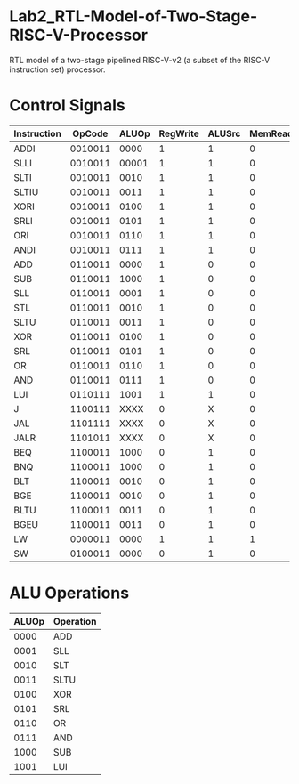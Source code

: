 # Lab2_RTL-Model-of-Two-Stage-RISC-V-Processor
RTL model of a two-stage pipelined RISC-V-v2 (a subset of the RISC-V instruction set) processor.

# Control Signals
| **Instruction** | **OpCode** | **ALUOp** | **RegWrite** | **ALUSrc** | **MemRead** | **MemWrite** | **MemToReg** | **Branch** | **Jump** |
| ----------- | ------- | ----- | -------- | ------ | ------- | -------- | -------- | ------ | ---- |
| ADDI        | 0010011 | 0000  | 1        | 1      | 0       | 0        | 00       | 0000   | 00   |
| SLLI        | 0010011 | 00001 | 1        | 1      | 0       | 0        | 00       | 0000   | 00   |
| SLTI        | 0010011 | 0010  | 1        | 1      | 0       | 0        | 00       | 0000   | 00   |
| SLTIU       | 0010011 | 0011  | 1        | 1      | 0       | 0        | 00       | 0000   | 00   |
| XORI        | 0010011 | 0100  | 1        | 1      | 0       | 0        | 00       | 0000   | 00   |
| SRLI        | 0010011 | 0101  | 1        | 1      | 0       | 0        | 00       | 0000   | 00   |
| ORI         | 0010011 | 0110  | 1        | 1      | 0       | 0        | 00       | 0000   | 00   |
| ANDI        | 0010011 | 0111  | 1        | 1      | 0       | 0        | 00       | 0000   | 00   |
| ADD         | 0110011 | 0000  | 1        | 0      | 0       | 0        | 00       | 0000   | 00   |
| SUB         | 0110011 | 1000  | 1        | 0      | 0       | 0        | 00       | 0000   | 00   |
| SLL         | 0110011 | 0001  | 1        | 0      | 0       | 0        | 00       | 0000   | 00   |
| STL         | 0110011 | 0010  | 1        | 0      | 0       | 0        | 00       | 0000   | 00   |
| SLTU        | 0110011 | 0011  | 1        | 0      | 0       | 0        | 00       | 0000   | 00   |
| XOR         | 0110011 | 0100  | 1        | 0      | 0       | 0        | 00       | 0000   | 00   |
| SRL         | 0110011 | 0101  | 1        | 0      | 0       | 0        | 00       | 0000   | 00   |
| OR          | 0110011 | 0110  | 1        | 0      | 0       | 0        | 00       | 0000   | 00   |
| AND         | 0110011 | 0111  | 1        | 0      | 0       | 0        | 00       | 0000   | 00   |
| LUI         | 0110111 | 1001  | 1        | 1      | 0       | 0        | 00       | 0000   | 00   |
| J           | 1100111 | XXXX  | 0        | X      | 0       | 0        | XX       | 0000   | 01   |
| JAL         | 1101111 | XXXX  | 0        | X      | 0       | 0        | 10       | 0000   | 10   |
| JALR        | 1101011 | XXXX  | 0        | X      | 0       | 0        | 10       | 0000   | 10   |
| BEQ         | 1100011 | 1000  | 0        | 1      | 0       | 0        | XX       | 1000   | 00   |
| BNQ         | 1100011 | 1000  | 0        | 1      | 0       | 0        | XX       | 1001   | 00   |
| BLT         | 1100011 | 0010  | 0        | 1      | 0       | 0        | XX       | 1100   | 00   |
| BGE         | 1100011 | 0010  | 0        | 1      | 0       | 0        | XX       | 1101   | 00   |
| BLTU        | 1100011 | 0011  | 0        | 1      | 0       | 0        | XX       | 1110   | 00   |
| BGEU        | 1100011 | 0011  | 0        | 1      | 0       | 0        | XX       | 1111   | 00   |
| LW          | 0000011 | 0000  | 1        | 1      | 1       | 0        | 01       | 0000   | 00   |
| SW          | 0100011 | 0000  | 0        | 1      | 0       | 1        | XX       | 0000   | 00   |

# ALU Operations
| **ALUOp** | **Operation** |
| ----- | --------- |
| 0000  | ADD       |
| 0001  | SLL       |
| 0010  | SLT       |
| 0011  | SLTU      |
| 0100  | XOR       |
| 0101  | SRL       |
| 0110  | OR        |
| 0111  | AND       |
| 1000  | SUB       |
| 1001  | LUI       |
